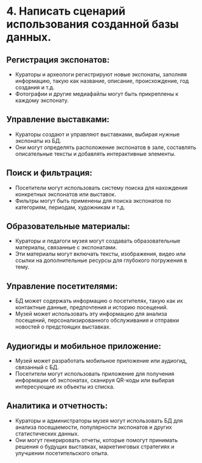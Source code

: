 # 4. Написать сценарий использования созданной базы данных.

## Регистрация экспонатов:

- Кураторы и археологи регистрируют новые экспонаты, заполняя информацию, такую как название, описание, происхождение, год создания и т.д.
- Фотографии и другие медиафайлы могут быть прикреплены к каждому экспонату.

## Управление выставками:

- Кураторы создают и управляют выставками, выбирая нужные экспонаты из БД.
- Они могут определять расположение экспонатов в зале, составлять описательные тексты и добавлять интерактивные элементы.

## Поиск и фильтрация:

- Посетители могут использовать систему поиска для нахождения конкретных экспонатов или выставок.
- Фильтры могут быть применены для поиска экспонатов по категориям, периодам, художникам и т.д.

## Образовательные материалы:

- Кураторы и педагоги музея могут создавать образовательные материалы, связанные с экспонатами.
- Эти материалы могут включать тексты, изображения, видео или ссылки на дополнительные ресурсы для глубокого погружения в тему.

## Управление посетителями:

- БД может содержать информацию о посетителях, такую как их контактные данные, предпочтения и историю посещений.
- Музей может использовать эту информацию для анализа посещений, персонализированного обслуживания и отправки новостей о предстоящих выставках.

## Аудиогиды и мобильное приложение:

- Музей может разработать мобильное приложение или аудиогид, связанный с БД.
- Посетители могут использовать приложение для получения информации об экспонатах, сканируя QR-коды или выбирая интересующие их объекты из списка.

## Аналитика и отчетность:

- Кураторы и администраторы музея могут использовать БД для анализа посещаемости, популярности экспонатов и других статистических данных.
- Они могут генерировать отчеты, которые помогут принимать решения о будущих выставках, маркетинговых стратегиях и улучшении посетительского опыта.